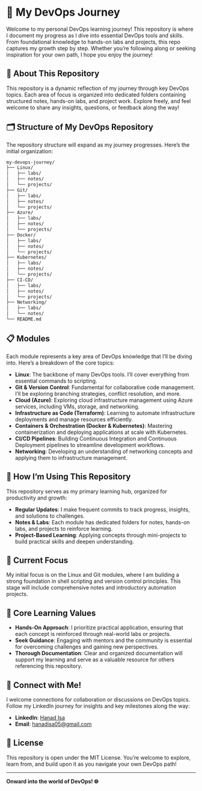 # 🚀 My DevOps Journey

Welcome to my personal DevOps learning journey! This repository is where I document my progress as I dive into essential DevOps tools and skills. From foundational knowledge to hands-on labs and projects, this repo captures my growth step by step. Whether you’re following along or seeking inspiration for your own path, I hope you enjoy the journey!  

## 📘 About This Repository

This repository is a dynamic reflection of my journey through key DevOps topics. Each area of focus is organized into dedicated folders containing structured notes, hands-on labs, and project work. Explore freely, and feel welcome to share any insights, questions, or feedback along the way!

## 🗂️ Structure of My DevOps Repository

The repository structure will expand as my journey progresses. Here’s the initial organization:

```bash
my-devops-journey/
├── Linux/
│   ├── labs/
│   ├── notes/
│   └── projects/
├── Git/
│   ├── labs/
│   ├── notes/
│   └── projects/
├── Azure/
│   ├── labs/
│   ├── notes/
│   └── projects/
├── Docker/
│   ├── labs/
│   ├── notes/
│   └── projects/
├── Kubernetes/
│   ├── labs/
│   ├── notes/
│   └── projects/
├── CI-CD/
│   ├── labs/
│   ├── notes/
│   └── projects/
├── Networking/
│   ├── labs/
│   └── notes/
└── README.md
```
## 📋 Modules

Each module represents a key area of DevOps knowledge that I’ll be diving into. Here’s a breakdown of the core topics:

- **Linux**: The backbone of many DevOps tools. I’ll cover everything from essential commands to scripting.
- **Git & Version Control**: Fundamental for collaborative code management. I’ll be exploring branching strategies, conflict resolution, and more.
- **Cloud (Azure)**: Exploring cloud infrastructure management using Azure services, including VMs, storage, and networking.
- **Infrastructure as Code (Terraform)**: Learning to automate infrastructure deployments and manage resources efficiently.
- **Containers & Orchestration (Docker & Kubernetes)**: Mastering containerization and deploying applications at scale with Kubernetes.
- **CI/CD Pipelines**: Building Continuous Integration and Continuous Deployment pipelines to streamline development workflows.
- **Networking**: Developing an understanding of networking concepts and applying them to infrastructure management.

## 📖 How I’m Using This Repository

This repository serves as my primary learning hub, organized for productivity and growth:

- **Regular Updates**: I make frequent commits to track progress, insights, and solutions to challenges.
- **Notes & Labs**: Each module has dedicated folders for notes, hands-on labs, and projects to reinforce learning.
- **Project-Based Learning**: Applying concepts through mini-projects to build practical skills and deepen understanding.

## 📌 Current Focus

My initial focus is on the Linux and Git modules, where I am building a strong foundation in shell scripting and version control principles. This stage will include comprehensive notes and introductory automation projects.

## 💭 Core Learning Values

- **Hands-On Approach**: I prioritize practical application, ensuring that each concept is reinforced through real-world labs or projects.
- **Seek Guidance**: Engaging with mentors and the community is essential for overcoming challenges and gaining new perspectives.
- **Thorough Documentation**: Clear and organized documentation will support my learning and serve as a valuable resource for others referencing this repository.

## 🤝 Connect with Me!

I welcome connections for collaboration or discussions on DevOps topics. Follow my LinkedIn journey for insights and key milestones along the way:

- **LinkedIn**: [Hanad Isa](https://www.linkedin.com/in/hanad-isa-35747a245/)
- **Email**: hanadisa05@gmail.com

## 📝 License

This repository is open under the MIT License. You’re welcome to explore, learn from, and build upon it as you navigate your own DevOps path!

---

**Onward into the world of DevOps! 🌐**

